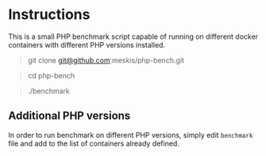 # Instructions
This is a small PHP benchmark script capable of running on different docker containers with different PHP versions installed.

> git clone git@github.com:meskis/php-bench.git

> cd php-bench

> ./benchmark

## Additional PHP versions
In order to run benchmark on different PHP versions, simply edit `benchmark` file and add to the list of containers already defined.
